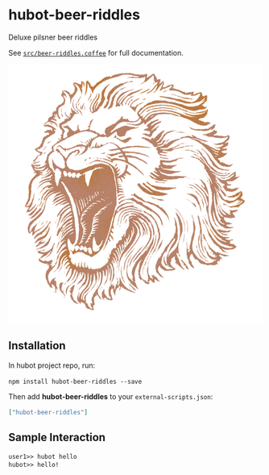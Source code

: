 # hubot-beer-riddles

Deluxe pilsner beer riddles

See [`src/beer-riddles.coffee`](src/beer-riddles.coffee) for full documentation.

![lionshead](images/head.png)

## Installation

In hubot project repo, run:

`npm install hubot-beer-riddles --save`

Then add **hubot-beer-riddles** to your `external-scripts.json`:

```json
["hubot-beer-riddles"]
```

## Sample Interaction

```
user1>> hubot hello
hubot>> hello!
```
